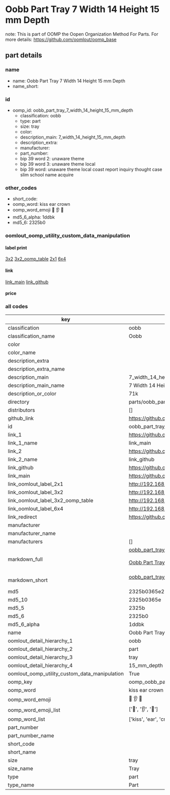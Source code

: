 # Oobb Part Tray 7 Width 14 Height 15 mm Depth  

note: This is part of OOMP the Oopen Organization Method For Parts. For more details: https://github.com/oomlout/oomp_base

##  part details
  







### name
* name: Oobb Part Tray 7 Width 14 Height 15 mm Depth
* name_short: 
### id
* oomp_id: oobb_part_tray_7_width_14_height_15_mm_depth
  * classification: oobb
  * type: part
  * size: tray
  * color: 
  * description_main: 7_width_14_height_15_mm_depth
  * description_extra: 
  * manufacturer: 
  * part_number: 
  * bip 39 word 2: unaware theme
  * bip 39 word 3: unaware theme local
  * bip 39 word: unaware theme local coast report inquiry thought case slim school name acquire

### other_codes
* short_code: 
* oomp_word: kiss ear crown
* oomp_word_emoji :kiss: :ear: :crown:
* md5_6_alpha: 1ddbk
* md5_6: 2325b0






### oomlout_oomp_utility_custom_data_manipulation
#### label print
[3x2](http://192.168.1.245:1112/?label=oomp%201ddbk)
[3x2_oomp_table](http://192.168.1.108:1112/?label=oomp%201ddbk)
[2x1](http://192.168.1.242:1112/?label=oomp%201ddbk)
[6x4](http://192.168.1.55:1112/?label=oomp%201ddbk)    

#### link

[link_main](https://github.com/oomlout/oomlout_oomp_version_1_messy/tree/main/parts/oobb_part_tray_7_width_14_height_15_mm_depth) [link_github](https://github.com/oomlout/oomlout_oomp_version_1_messy/tree/main/parts/oobb_part_tray_7_width_14_height_15_mm_depth)                             

#### price







### all codes 
| key | value |  
| --- | --- |  
| classification | oobb |  
| classification_name | Oobb |  
| color |  |  
| color_name |  |  
| description_extra |  |  
| description_extra_name |  |  
| description_main | 7_width_14_height_15_mm_depth |  
| description_main_name | 7 Width 14 Height 15 mm Depth |  
| description_or_color | 71k |  
| directory | parts/oobb_part_tray_7_width_14_height_15_mm_depth |  
| distributors | [] |  
| github_link | https://github.com/oomlout/oomlout_oomp_part_src/tree/main/parts/oobb_part_tray_7_width_14_height_15_mm_depth |  
| id | oobb_part_tray_7_width_14_height_15_mm_depth |  
| link_1 | https://github.com/oomlout/oomlout_oomp_version_1_messy/tree/main/parts/oobb_part_tray_7_width_14_height_15_mm_depth |  
| link_1_name | link_main |  
| link_2 | https://github.com/oomlout/oomlout_oomp_version_1_messy/tree/main/parts/oobb_part_tray_7_width_14_height_15_mm_depth |  
| link_2_name | link_github |  
| link_github | https://github.com/oomlout/oomlout_oomp_version_1_messy/tree/main/parts/oobb_part_tray_7_width_14_height_15_mm_depth |  
| link_main | https://github.com/oomlout/oomlout_oomp_version_1_messy/tree/main/parts/oobb_part_tray_7_width_14_height_15_mm_depth |  
| link_oomlout_label_2x1 | http://192.168.1.242:1112/?label=oomp%201ddbk |  
| link_oomlout_label_3x2 | http://192.168.1.245:1112/?label=oomp%201ddbk |  
| link_oomlout_label_3x2_oomp_table | http://192.168.1.108:1112/?label=oomp%201ddbk |  
| link_oomlout_label_6x4 | http://192.168.1.55:1112/?label=oomp%201ddbk |  
| link_redirect | https://github.com/oomlout/oomlout_oomp_version_1_messy/tree/main/parts/oobb_part_tray_7_width_14_height_15_mm_depth |  
| manufacturer |  |  
| manufacturer_name |  |  
| manufacturers | [] |  
| markdown_full | [oobb_part_tray_7_width_14_height_15_mm_depth](none)<br>[](none)<br>[Oobb Part Tray 7 Width 14 Height 15 Mm Depth](none)<br><br> |  
| markdown_short | [oobb_part_tray_7_width_14_height_15_mm_depth](none)<br><br> |  
| md5 | 2325b0365e233c1dd35b72cd06b80763 |  
| md5_10 | 2325b0365e |  
| md5_5 | 2325b |  
| md5_6 | 2325b0 |  
| md5_6_alpha | 1ddbk |  
| name | Oobb Part Tray 7 Width 14 Height 15 mm Depth |  
| oomlout_detail_hierarchy_1 | oobb |  
| oomlout_detail_hierarchy_2 | part |  
| oomlout_detail_hierarchy_3 | tray |  
| oomlout_detail_hierarchy_4 | 15_mm_depth |  
| oomlout_oomp_utility_custom_data_manipulation | True |  
| oomp_key | oomp_oobb_part_tray_7_width_14_height_15_mm_depth |  
| oomp_word | kiss ear crown |  
| oomp_word_emoji | :kiss: :ear: :crown: |  
| oomp_word_emoji_list | [':kiss:', ':ear:', ':crown:'] |  
| oomp_word_list | ['kiss', 'ear', 'crown'] |  
| part_number |  |  
| part_number_name |  |  
| short_code |  |  
| short_name |  |  
| size | tray |  
| size_name | Tray |  
| type | part |  
| type_name | Part |  
